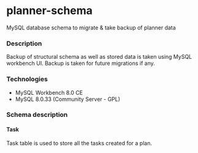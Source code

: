 # planner-schema
MySQL database schema to migrate &amp; take backup of planner data

### Description

Backup of structural schema as well as stored data is taken using MySQL workbench UI. Backup is taken for future migrations if any.

### Technologies
* MySQL Workbench 8.0 CE
* MySQL 8.0.33 (Community Server - GPL)

### Schema description

#### Task
Task table is used to store all the tasks created for a plan.
